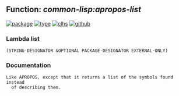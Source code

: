 ## Function: ***common-lisp:apropos-list***
[![package](https://img.shields.io/badge/Package-COMMON--LISP-5f9ea0.svg?style=social&colorA=999999)](../) [![type](https://img.shields.io/badge/Type-Function-5f9ea0.svg?style=social&colorA=999999)](../#function) [![clhs](https://img.shields.io/badge/CLHS-APROPOS--LIST-5f9ea0.svg?style=social&colorA=999999)](http://www.lispworks.com/documentation/HyperSpec/Body/f_apropo.htm) [![github](https://img.shields.io/badge/GitHub-View_the_source-5f9ea0.svg?style=social&colorA=999999&logo=github)](https://github.com/sbcl/sbcl/blob/master/src/code/target-package.lisp/) 
### Lambda list
```
(STRING-DESIGNATOR &OPTIONAL PACKAGE-DESIGNATOR EXTERNAL-ONLY)
```
### Documentation
```
Like APROPOS, except that it returns a list of the symbols found instead
  of describing them.
```

